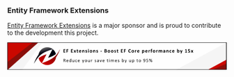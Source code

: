 ### Entity Framework Extensions

[Entity Framework Extensions](https://entityframework-extensions.net/?utm_source=simoncropp&utm_medium=Verify.DiffPlex) is a major sponsor and is proud to contribute to the development this project.

[![Entity Framework Extensions](https://raw.githubusercontent.com/VerifyTests/Verify.DiffPlex/refs/heads/main/docs/zzz.png)](https://entityframework-extensions.net/?utm_source=simoncropp&utm_medium=Verify.DiffPlex)